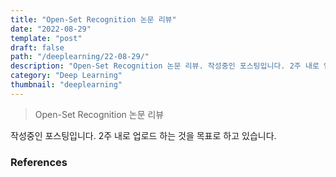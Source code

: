 ```yaml
---
title: "Open-Set Recognition 논문 리뷰"
date: "2022-08-29"
template: "post"
draft: false
path: "/deeplearning/22-08-29/"
description: "Open-Set Recognition 논문 리뷰. 작성중인 포스팅입니다. 2주 내로 업로드 하는 것을 목표로 하고 있습니다."
category: "Deep Learning"
thumbnail: "deeplearning"
---
```


> Open-Set Recognition 논문 리뷰

작성중인 포스팅입니다. 2주 내로 업로드 하는 것을 목표로 하고 있습니다.

### References

[^1]:
